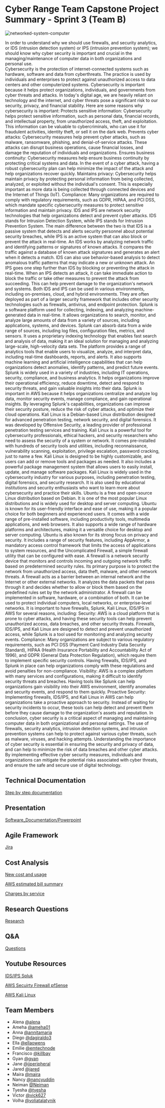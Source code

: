 # Cyber Range Team Capstone Project Summary - Sprint 3 (Team B)

![networked-system-computer](https://user-images.githubusercontent.com/123824782/236960235-a0a9f0f4-db58-421d-a345-ba7868f69a31.jpg)

In order to understand why we should use firewalls, and security analytics, or IDS (intrusion detection system) or IPS (intrusion prevention system); we should know why cyber security is important and crucial in the managing/maintenance of computer data in both organizations and personal use.  
Cybersecurity is the protection of internet-connected systems such as hardware, software and data from cyberthreats. The practice is used by individuals and enterprises to protect against unauthorized access to data centers and other computerized systems. Cybersecurity is important because it helps protect organizations, individuals, and governments from cyber threats and attacks. In today's digital age, we are heavily reliant on technology and the internet, and cyber threats pose a significant risk to our security, privacy, and financial stability.
Here are some reasons why cybersecurity is important:
Protects sensitive information: Cybersecurity helps protect sensitive information, such as personal data, financial records, and intellectual property, from unauthorized access, theft, and exploitation. This information can be valuable to cybercriminals, who can use it for fraudulent activities, identity theft, or sell it on the dark web.
Prevents cyber attacks: Cybersecurity measures help prevent cyber attacks, such as malware, ransomware, phishing, and denial-of-service attacks. These attacks can disrupt business operations, cause financial losses, and damage the reputation of individuals and organizations.
Ensures business continuity: Cybersecurity measures help ensure business continuity by protecting critical systems and data. In the event of a cyber attack, having a robust cybersecurity plan can help minimize the impact of the attack and help organizations recover quickly.
Maintains privacy: Cybersecurity helps maintain privacy by protecting personal information from being collected, analyzed, or exploited without the individual's consent. This is especially important as more data is being collected through connected devices and the Internet of Things (IoT).
Compliance: Many organizations are required to comply with regulatory requirements, such as GDPR, HIPAA, and PCI DSS, which mandate specific cybersecurity measures to protect sensitive information and maintain privacy.
IDS and IPS are network security technologies that help organizations detect and prevent cyber attacks. IDS stands for Intrusion Detection System, while IPS stands for Intrusion Prevention System. The main difference between the two is that IDS is a passive system that detects and alerts security personnel about potential security breaches, while IPS is an active system that can also block or prevent the attack in real-time.
An IDS works by analyzing network traffic and identifying patterns or signatures of known attacks. It compares the traffic against a database of known attack signatures and generates an alert when it detects a match. IDS can also use behavior-based analysis to detect anomalous traffic patterns that may indicate a new or unknown attack.
An IPS goes one step further than IDS by blocking or preventing the attack in real-time. When an IPS detects an attack, it can take immediate action to block the traffic or take other measures to prevent the attack from succeeding. This can help prevent damage to the organization's network and systems.
Both IDS and IPS can be used in various environments, including on-premises, cloud, and hybrid environments. They are often deployed as part of a larger security framework that includes other security technologies such as firewalls, antivirus, and endpoint protection.
Splunk is a software platform used for collecting, indexing, and analyzing machine-generated data in real-time. It allows organizations to search, monitor, and analyze large amounts of data from a variety of sources, including applications, systems, and devices.
Splunk can absorb data from a wide range of sources, including log files, configuration files, metrics, and sensors. It uses a proprietary indexing technology that enables fast search and analysis of data, making it an ideal solution for managing and analyzing large-scale, high-velocity data sets.
The platform provides a range of analytics tools that enable users to visualize, analyze, and interpret data, including real-time dashboards, reports, and alerts. It also supports machine learning and artificial intelligence capabilities that can help organizations detect anomalies, identify patterns, and predict future events.
Splunk is widely used in a variety of industries, including IT operations, security, compliance, and business analytics. It helps organizations improve their operational efficiency, reduce downtime, detect and respond to security threats, and gain valuable insights into their data.
Splunk is important in AWS because it helps organizations centralize and analyze log data, monitor security events, manage compliance, and gain operational insights. By leveraging Splunk's capabilities, organizations can improve their security posture, reduce the risk of cyber attacks, and optimize their cloud operations.
Kali Linux is a Debian-based Linux distribution designed for advanced penetration testing, network security, and digital forensics. It was developed by Offensive Security, a leading provider of professional penetration testing services and training.
Kali Linux is a powerful tool for cybersecurity professionals, ethical hackers, and security researchers who need to assess the security of a system or network. It comes pre-installed with hundreds of security tools and utilities, including reconnaissance, vulnerability scanning, exploitation, privilege escalation, password cracking, just to name a few.
Kali Linux is designed to be highly customizable, and users can add or remove tools and packages as needed. It also includes a powerful package management system that allows users to easily install, update, and manage software packages.
Kali Linux is widely used in the cybersecurity industry for various purposes, including penetration testing, digital forensics, and security research. It is also used by educational institutions and security enthusiasts who want to learn more about cybersecurity and practice their skills.
Ubuntu is a free and open-source Linux distribution based on Debian. It is one of the most popular Linux distributions and is widely used for desktop and server computing. Ubuntu is known for its user-friendly interface and ease of use, making it a popular choice for both beginners and experienced users. It comes with a wide range of pre-installed software, including productivity tools, multimedia applications, and web browsers. It also supports a wide range of hardware platforms and architectures, making it a versatile choice for desktop and server computing.
Ubuntu is also known for its strong focus on privacy and security. It includes a range of security features, including AppArmor, a mandatory access control framework that limits the access of applications to system resources, and the Uncomplicated Firewall, a simple firewall utility that can be configured with ease.
A firewall is a network security device that monitors and controls incoming and outgoing network traffic based on predetermined security rules. Its primary purpose is to protect the network from unauthorized access, data theft, malware, and other network threats.
A firewall acts as a barrier between an internal network and the Internet or other external networks. It analyzes the data packets that pass through it and decides whether to allow or block them based on the predefined rules set by the network administrator. A firewall can be implemented in software, hardware, or a combination of both. It can be used to protect individual computers, local networks, or enterprise-level networks.
It is important to have firewalls, Splunk, Kali Linux, IDS/IPS in AWS for several reasons, including:
Security: AWS is a cloud platform that is prone to cyber attacks, and having these security tools can help prevent unauthorized access, data breaches, and other security threats. Firewalls, IDS/IPS, and Kali Linux are designed to detect and prevent unauthorized access, while Splunk is a tool used for monitoring and analyzing security events.
Compliance: Many organizations are subject to various regulatory requirements, such as PCI DSS (Payment Card Industry Data Security Standard), HIPAA (Health Insurance Portability and Accountability Act of 1996), and GDPR (General Data Protection Regulation), which require them to implement specific security controls. Having firewalls, IDS/IPS, and Splunk in place can help organizations comply with these regulations and avoid penalties for non-compliance.
Visibility: AWS is a complex platform with many services and configurations, making it difficult to identify security threats and breaches. Having tools like Splunk can help organizations gain visibility into their AWS environment, identify anomalies and security events, and respond to them quickly.
Proactive Security: Implementing firewalls, IDS/IPS, and Kali Linux in AWS can help organizations take a proactive approach to security. Instead of waiting for security incidents to occur, these tools can help detect and prevent them before they cause damage to the organization's assets and reputation.
In conclusion, cyber security is a critical aspect of managing and maintaining computer data in both organizational and personal settings. The use of firewalls, security analytics, intrusion detection systems, and intrusion prevention systems can help to protect against various cyber threats, such as malware, viruses, and hacking attempts. Understanding the importance of cyber security is essential in ensuring the security and privacy of data, and can help to minimize the risk of data breaches and other cyber attacks. By implementing effective cyber security measures, individuals and organizations can mitigate the potential risks associated with cyber threats, and ensure the safe and secure use of digital technology.




## Technical Documentation

[Step by step documentation](https://docs.google.com/document/d/12MrB4sbUnF1ZJhR_CbEm4uQhG_kIhjHG_TyX9EsS8Xg/edit)

## Presentation

[Software_Documentation/Powerpoint](https://docs.google.com/presentation/d/1wntWs1sbiuQuvBl6AmWzdMmvk5r86Ie3/edit#slide=id.p1)


## Agile Framework
[Jira ](https://user-images.githubusercontent.com/123824782/236962973-734721cc-a14a-44c3-a1ab-a427ffe5111b.png)

## Cost Analysis
[New cost and usage](https://files.slack.com/files-pri/T03MH73HJAE-F057DAKSZ5K/img_1824.png) 

[AWS estimated bill summary](https://files.slack.com/files-pri/T03MH73HJAE-F0571NFGFST/img_1826.png) 

[Charges by service](https://files.slack.com/files-pri/T03MH73HJAE-F057DAKT2UV/img_1825.png) 


## Research Questions

[Research](https://docs.google.com/document/d/1rRxdxQ334ZzJSNcDbLFNszmqBZupztU9yLb4TkG1hk8/edit)

## Q&A

[Questions](https://docs.google.com/document/d/1nwt-gR4p54zBJiEdsXLcyviLkwR1e_oZvAK6U_h1xE0/edit) 

## Youtube Resources 

[IDS/IPS Spluk](https://www.youtube.com/watch?v=-SXjJi8BPT4)

[AWS Secuirty Firewall pfSense](https://youtu.be/vAXYUgsXCHg)

[AWS Kali Linux](https://m.youtube.com/watch?v=QWQ-LQL1owE&feature=youtu.be)


## Team Members
- Alena [@alena](https://www.github.com/)
- Ameha [@ameha01](https://github.com/orgs/cybertrainingrange/people/ameha01)
- Anna [@annitamaria](https://github.com/orgs/cybertrainingrange/people/ANNITAMARIA)
- Diego [@dagiraldo3](https://github.com/orgs/cybertrainingrange/people/dagiraldo3)
- Ella [@ellaowens](https://github.com/ellaowens)
- Emilie [@emtechnode](https://github.com/emtechnode)
- Francisco [@killbay](https://github.com/orgs/cybertrainingrange/people/killbay)
- Gyan [@gyan](https://www.github.com/octokatherine)
- Jane [@jjperipheral](https://github.com/jjperipheral)
- Jared [@jared](https://www.github.com/)
- Maira [@maira](https://www.github.com/)
- Nancy [@nancyuddin](https://github.com/nancyuddin)
- Neiman [@Neiman](https://github.com/orgs/cybertrainingrange/people/bull-in-the-heather)
- Tyesha [@tyesha](https://www.github.com/)
- Victor [@vick627](https://github.com/orgs/cybertrainingrange/people/vick627)
- Volha [@voliatalatynik](https://github.com/orgs/cybertrainingrange/people/voliatalatynik)

